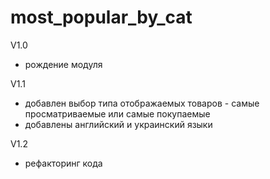 # most_popular_by_cat

V1.0 
- рождение модуля

V1.1
- добавлен выбор типа отображаемых товаров - самые просматриваемые или самые покупаемые
- добавлены английский и украинский языки

V1.2
- рефакторинг кода
